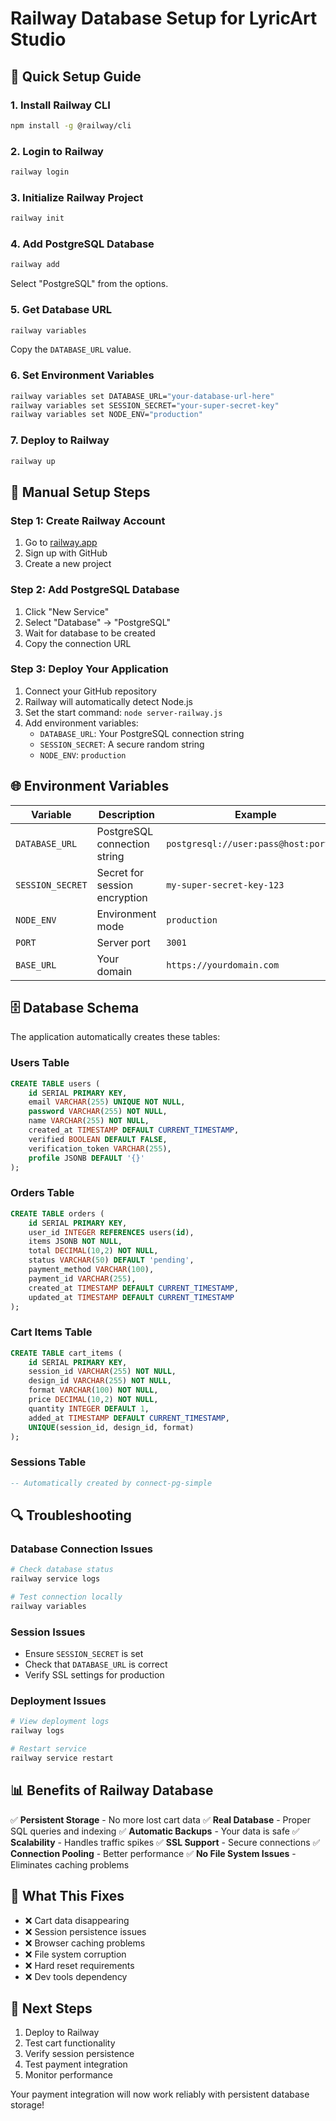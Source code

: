 # Railway Database Setup for LyricArt Studio

## 🚀 Quick Setup Guide

### 1. Install Railway CLI
```bash
npm install -g @railway/cli
```

### 2. Login to Railway
```bash
railway login
```

### 3. Initialize Railway Project
```bash
railway init
```

### 4. Add PostgreSQL Database
```bash
railway add
```
Select "PostgreSQL" from the options.

### 5. Get Database URL
```bash
railway variables
```
Copy the `DATABASE_URL` value.

### 6. Set Environment Variables
```bash
railway variables set DATABASE_URL="your-database-url-here"
railway variables set SESSION_SECRET="your-super-secret-key"
railway variables set NODE_ENV="production"
```

### 7. Deploy to Railway
```bash
railway up
```

## 🔧 Manual Setup Steps

### Step 1: Create Railway Account
1. Go to [railway.app](https://railway.app)
2. Sign up with GitHub
3. Create a new project

### Step 2: Add PostgreSQL Database
1. Click "New Service"
2. Select "Database" → "PostgreSQL"
3. Wait for database to be created
4. Copy the connection URL

### Step 3: Deploy Your Application
1. Connect your GitHub repository
2. Railway will automatically detect Node.js
3. Set the start command: `node server-railway.js`
4. Add environment variables:
   - `DATABASE_URL`: Your PostgreSQL connection string
   - `SESSION_SECRET`: A secure random string
   - `NODE_ENV`: `production`

## 🌐 Environment Variables

| Variable | Description | Example |
|----------|-------------|---------|
| `DATABASE_URL` | PostgreSQL connection string | `postgresql://user:pass@host:port/db` |
| `SESSION_SECRET` | Secret for session encryption | `my-super-secret-key-123` |
| `NODE_ENV` | Environment mode | `production` |
| `PORT` | Server port | `3001` |
| `BASE_URL` | Your domain | `https://yourdomain.com` |

## 🗄️ Database Schema

The application automatically creates these tables:

### Users Table
```sql
CREATE TABLE users (
    id SERIAL PRIMARY KEY,
    email VARCHAR(255) UNIQUE NOT NULL,
    password VARCHAR(255) NOT NULL,
    name VARCHAR(255) NOT NULL,
    created_at TIMESTAMP DEFAULT CURRENT_TIMESTAMP,
    verified BOOLEAN DEFAULT FALSE,
    verification_token VARCHAR(255),
    profile JSONB DEFAULT '{}'
);
```

### Orders Table
```sql
CREATE TABLE orders (
    id SERIAL PRIMARY KEY,
    user_id INTEGER REFERENCES users(id),
    items JSONB NOT NULL,
    total DECIMAL(10,2) NOT NULL,
    status VARCHAR(50) DEFAULT 'pending',
    payment_method VARCHAR(100),
    payment_id VARCHAR(255),
    created_at TIMESTAMP DEFAULT CURRENT_TIMESTAMP,
    updated_at TIMESTAMP DEFAULT CURRENT_TIMESTAMP
);
```

### Cart Items Table
```sql
CREATE TABLE cart_items (
    id SERIAL PRIMARY KEY,
    session_id VARCHAR(255) NOT NULL,
    design_id VARCHAR(255) NOT NULL,
    format VARCHAR(100) NOT NULL,
    price DECIMAL(10,2) NOT NULL,
    quantity INTEGER DEFAULT 1,
    added_at TIMESTAMP DEFAULT CURRENT_TIMESTAMP,
    UNIQUE(session_id, design_id, format)
);
```

### Sessions Table
```sql
-- Automatically created by connect-pg-simple
```

## 🔍 Troubleshooting

### Database Connection Issues
```bash
# Check database status
railway service logs

# Test connection locally
railway variables
```

### Session Issues
- Ensure `SESSION_SECRET` is set
- Check that `DATABASE_URL` is correct
- Verify SSL settings for production

### Deployment Issues
```bash
# View deployment logs
railway logs

# Restart service
railway service restart
```

## 📊 Benefits of Railway Database

✅ **Persistent Storage** - No more lost cart data
✅ **Real Database** - Proper SQL queries and indexing
✅ **Automatic Backups** - Your data is safe
✅ **Scalability** - Handles traffic spikes
✅ **SSL Support** - Secure connections
✅ **Connection Pooling** - Better performance
✅ **No File System Issues** - Eliminates caching problems

## 🎯 What This Fixes

- ❌ Cart data disappearing
- ❌ Session persistence issues
- ❌ Browser caching problems
- ❌ File system corruption
- ❌ Hard reset requirements
- ❌ Dev tools dependency

## 🚀 Next Steps

1. Deploy to Railway
2. Test cart functionality
3. Verify session persistence
4. Test payment integration
5. Monitor performance

Your payment integration will now work reliably with persistent database storage! 